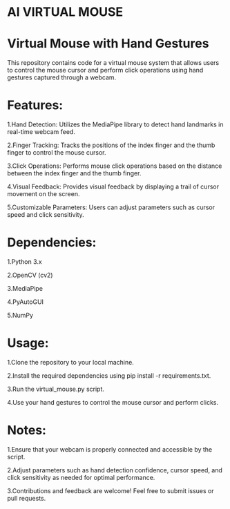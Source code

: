 # AI VIRTUAL MOUSE
# Virtual Mouse with Hand Gestures 
This repository contains code for a virtual mouse system that allows users to control the mouse cursor and perform click operations using hand gestures captured through a webcam.

# Features:
1.Hand Detection: Utilizes the MediaPipe library to detect hand landmarks in real-time webcam feed.

2.Finger Tracking: Tracks the positions of the index finger and the thumb finger to control the mouse cursor.

3.Click Operations: Performs mouse click operations based on the distance between the index finger and the thumb finger.

4.Visual Feedback: Provides visual feedback by displaying a trail of cursor movement on the screen.

5.Customizable Parameters: Users can adjust parameters such as cursor speed and click sensitivity.

# Dependencies:
1.Python 3.x

2.OpenCV (cv2)

3.MediaPipe

4.PyAutoGUI

5.NumPy

# Usage:
1.Clone the repository to your local machine.

2.Install the required dependencies using pip install -r requirements.txt.

3.Run the virtual_mouse.py script.

4.Use your hand gestures to control the mouse cursor and perform clicks.

# Notes:
1.Ensure that your webcam is properly connected and accessible by the script.

2.Adjust parameters such as hand detection confidence, cursor speed, and click sensitivity as needed for optimal performance.

3.Contributions and feedback are welcome! Feel free to submit issues or pull requests.
